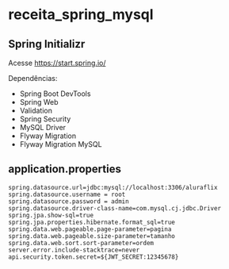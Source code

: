 # receita_spring_mysql

## Spring Initializr
Acesse https://start.spring.io/


Dependências: 
* Spring Boot DevTools
* Spring Web
* Validation
* Spring Security
* MySQL Driver
* Flyway Migration
* Flyway Migration MySQL


## application.properties
```
spring.datasource.url=jdbc:mysql://localhost:3306/aluraflix  
spring.datasource.username = root 
spring.datasource.password = admin 
spring.datasource.driver-class-name=com.mysql.cj.jdbc.Driver 
spring.jpa.show-sql=true 
spring.jpa.properties.hibernate.format_sql=true 
spring.data.web.pageable.page-parameter=pagina 
spring.data.web.pageable.size-parameter=tamanho 
spring.data.web.sort.sort-parameter=ordem 
server.error.include-stacktrace=never 
api.security.token.secret=${JWT_SECRET:12345678} 
```
